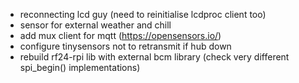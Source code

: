 - reconnecting lcd guy (need to reinitialise lcdproc client too)
- sensor for external weather and chill
- add mux client for mqtt (https://opensensors.io/)
- configure tinysensors not to retransmit if hub down
- rebuild rf24-rpi lib with external bcm library (check
  very different spi_begin() implementations)
